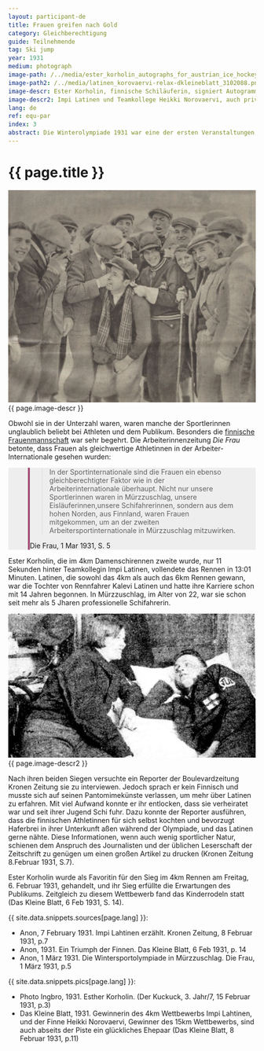 ```yaml
---
layout: participant-de
title: Frauen greifen nach Gold
category: Gleichberechtigung
guide: Teilnehmende
tag: Ski jump
year: 1931
medium: photograph
image-path: /../media/ester_korholin_autographs_for_austrian_ice_hockey.png
image-path2: /../media/latinen_korovaervi-relax-dkleineblatt_3102088.png
image-descr: Ester Korholin, finnische Schiläuferin, signiert Autogramme für das österreichische Eishockeyteam
image-descr2: Impi Latinen und Teamkollege Heikki Norovaervi, auch privat verheiratet, erholen sich in ihren Zimmern in Mürzzuschlag.
lang: de
ref: equ-par
index: 3
abstract: Die Winterolympiade 1931 war eine der ersten Veranstaltungen, wo Frauen teilnehmen konnte. Einige Sportlerinnen waren sehr beliebt und die Medien hatten großes Interesse an ihnen.
---
```

<div class="infotext">
    <h1  id="title">{{ page.title }}</h1>
    <div class="grid-item" id="exhibit-image"><img src="/../media/ester_korholin_autographs_for_austrian_ice_hockey.png" class="img-fluid" alt="{{ page.image-descr }}">{{ page.image-descr }}</div>
    <p>Obwohl sie in der Unterzahl waren, waren manche der Sportlerinnen unglaublich beliebt bei Athleten und dem Publikum. Besonders die <a href="#" class="link-info" data-toggle="tooltip" title="Impi Lahtinen, Ester Korholin, Alise Suvanta">finnische Frauenmannschaft</a> war sehr begehrt. Die Arbeiterinnenzeitung <i>Die Frau</i> betonte, dass Frauen als gleichwertige Athletinnen in der Arbeiter-Internationale gesehen wurden:</p>
      <!--quote taken from: https://mdbootstrap.com/docs/standard/extended/quotes/-->
  <section class="vh-50" style="background-color: #eee;">
    <div class="container py-sm-5 h-50">
      <div class="row d-flex align-items-center h-20">
        <div class="col col-md-9 mb-3 mb-md-1" id="style3">
          <figure class="bg-white p-3 rounded" style="border-left: .25rem solid #a34e78;">
            <blockquote class="blockquote pb-2">
              <p class="inlinequote">
              In der Sportinternationale sind die Frauen ein ebenso gleichberechtigter Faktor wie in der Arbeiterinternationale überhaupt. Nicht nur unsere Sportlerinnen waren in Mürzzuschlag, unsere Eisläuferinnen,unsere Schifahrerinnen, sondern aus dem hohen Norden, aus Finnland, waren Frauen mitgekommen, um an der zweiten Arbeitersportinternationale in Mürzzuschlag mitzuwirken.
              </p>
            </blockquote>
            <figcaption class="blockquote-footer mb-0 font-italic">
            <span class="quote">Die Frau</span>, 1 Mar 1931, S. 5
           </figcaption>
          </figure>
        </div>
      </div>
    </div>
  </section>
    <p>Ester Korholin, die im 4km Damenschirennen zweite wurde, nur 11 Sekunden hinter Teamkollegin Impi Latinen, vollendete das Rennen in 13:01 Minuten. Latinen, die sowohl das 4km als auch das 6km Rennen gewann, war die Tochter von Rennfahrer Kalevi Latinen und hatte ihre Karriere schon mit 14 Jahren begonnen. In Mürzzuschlag, im Alter von 22, war sie schon seit mehr als 5 Jharen professionelle Schifahrerin.</p>
    <div class="grid-item" id="exhibit-image"><img src="/../media/latinen_korovaervi-relax-dkleineblatt_310208.png" class="img-fluid" alt="{{ page.image-descr2 }}">{{ page.image-descr2 }}</div>
    <p>Nach ihren beiden Siegen versuchte ein Reporter der Boulevardzeitung <span class="quote">Kronen Zeitung</span> sie zu interviewen. Jedoch sprach er kein Finnisch und musste sich auf seinen Pantomimekünste verlassen, um mehr über Latinen zu erfahren. Mit viel Aufwand konnte er ihr entlocken, dass sie verheiratet war und seit ihrer Jugend Schi fuhr. Dazu konnte der Reporter ausführen, dass die finnischen Athletinnen für sich selbst kochten und bevorzugt Haferbrei in ihrer Unterkunft aßen während der Olympiade, und das Latinen gerne nähte. Diese Informationen, wenn auch wenig sportlicher Natur, schienen dem Anspruch des Journalisten und der üblichen Leserschaft der Zeitschrift zu genügen um einen großen Artikel zu drucken (Kronen Zeitung 8.Februar 1931, S.7).</p>
    <p>Ester Korholin wurde als Favoritin für den Sieg im 4km Rennen am Freitag, 6. Februar 1931, gehandelt, und ihr Sieg erfüllte die Erwartungen des Publikums. Zeitgleich zu diesem Wettbewerb fand das Kinderrodeln statt (Das Kleine Blatt, 6 Feb 1931, S. 14).</p>
    <div class="resources">
        <div class="resource-title">{{ site.data.snippets.sources[page.lang] }}:</div>
            <ul>
                <li>Anon, 7 February 1931. Impi Lahtinen erzählt. <span id="source">Kronen Zeitung</span>, 8 Februar 1931, p.7</li>
                <li>Anon, 1931. Ein Triumph der Finnen. <span id="source">Das Kleine Blatt</span>, 6 Feb 1931, p. 14</li>
                <li>Anon, 1 März 1931. Die Wintersportolympiade in Mürzzuschlag. <span id="source">Die Frau</span>, 1 März 1931, p.5</li>
            </ul>
        <div class="resource-title">{{ site.data.snippets.pics[page.lang] }}:</div>
            <ul>
                <li>Photo Ingbro, 1931. Esther Korholin. (<span id="source">Der Kuckuck</span>, 3. Jahr/7, 15 Februar 1931, p.3)</li>
                <li>Das Kleine Blatt, 1931. Gewinnerin des 4km Wettbewerbs Impi Lahtinen, und der Finne Heikki Norovaervi, Gewinner des 15km Wettbewerbs, sind auch abseits der Piste ein glückliches Ehepaar (<span id="source">Das Kleine Blatt</span>, 8 Februar 1931, p.11)</li>
            </ul>
    </div>
</div>